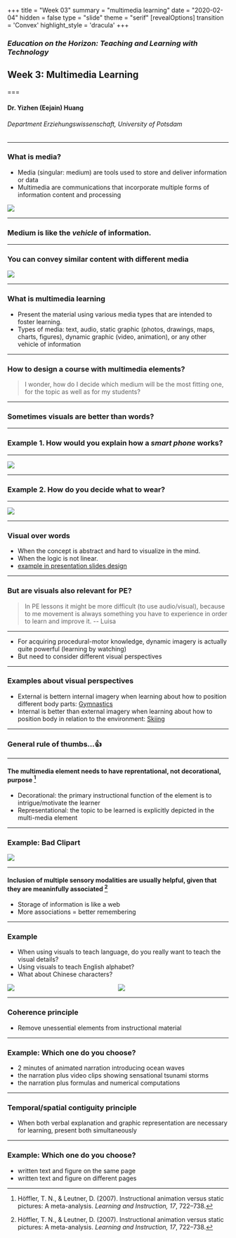 +++
title = "Week 03"
summary = "multimedia learning"
date = "2020-02-04"
hidden = false
type = "slide"
theme = "serif"
[revealOptions]
transition = 'Convex'
highlight_style = 'dracula'
+++

### *Education on the Horizon: Teaching and Learning with Technology*
## Week 3: Multimedia Learning
===
#### Dr. Yizhen (Eejain) Huang
###### Department Erziehungswissenschaft, University of Potsdam

---
### What is media?
- Media (singular: medium) are tools used to store and deliver information or data
- Multimedia are communications that incorporate multiple forms of information content and processing

![](/media/media.jpg)

---
### Medium is like the *vehicle* of information. 

---
### You can convey similar content with different media
![](/media/different-transportation.png)

---
### What is multimedia learning
- Present the material using various media types that are intended to foster learning.
- Types of media: text, audio, static graphic (photos, drawings, maps, charts, figures), dynamic graphic (video, animation), or any other vehicle of information

<!-- ---
### Why is it an attractive idea?

- Suitability: sometimes one media is more suitable to present certain information than others
- Student preference: sometimes one prefer certain media than others

---
### Let's consider suitability first... -->

---
### How to design a course with multimedia elements? 
> I wonder, how do I decide which medium will be the most fitting one, for the topic as well as for my students?

---
### Sometimes visuals are better than words? 

---
### Example 1. How would you explain how a *smart phone* works?

---
![](/media/cellphone.png)

---
### Example 2. How do you decide what to wear?

---
![](/media/decisiontree2.png)

---
### Visual over words
- When the concept is abstract and hard to visualize in the mind.
- When the logic is not linear.
- [example in presentation slides design](https://prezi.com/p/7upyb8nulbzs/ux-design-tips-for-product-managers/?click_source=logged_element&element_type=prezi_card&element_text=7upyb8nulbzs)

<!-- ---
### Audio over visual?
- Audio carries unique information
      + Example: [Hearning range test (6:25-10:00)](https://www.20k.org/episodes/hearingloss ) -->

<!-- ---
### What about personal preferences for media types?

---
### Is the "learning style" theory true?
- Claims of the learning style theory:
      + Each person has a preferred way of receiving new information: visual, auditory, kinesthetic
      + When learning something new, student will learn better when the instruction matches their preferred media types
+ Are these claims true?

---
### Example of instruction according to learning style theory
- When learning addition...
      - Visual learner: view grouping of objects
      - Auditory learner: listen to sets of rhythms
      - Kinesthetic learner: arrange objects into groups

---
### What's wrong with this approach?
- No matter what's the input module, most of the information are encoded semantically (as meaning)
- Everyone can benefit from various representations of the same content
 -->
<!-- ---
### Recap
- Multimedia learning: present the material using various media types that are intended to foster learning.
      - Media types can include text, audio, static graphic (photos, drawings, maps, charts, figures), dynamic graphic (video, animation), or any other vehicles of information (we experience the world through different senses)

---
### Thank you for the active discussion in Discord! Let's address some of the questions 😁

---
> It wasn't clear to me before that reading a text on an iPad...is not multi media learning 

> -- Luisa

---
### Difference between "environment" and "medium"

- The tablet is an learning *environment*
- You can either present single- or multi-*media* content in this environment
      + a "book behind glass" or a "interactive, media-rich" environment

---
### Learning style theory: pros and cons
- Claims of the learning style theory:
      + Each person has a preferred way of receiving new information: visual, auditory, kinesthetic (True)
      + When learning something new, student will learn better when the instruction matches their preferred media types (False)

---
- Students do have preferences, but that don't translate directly to performance, because their knowledge/skill is often not tested directly from these sensory modalities
      + e.g., Students learn about additon by hearing a song vs. students learn about harmonious patteren by hearing a song, which makes more sense?

---
> I still don't really understand why the teacher's voice is not a medium. I don't see a big difference between a voice and an audio recording. 

> -- Jenny/ErikM
f
---
### xx learning ≠ learning through xx

- Auditory learning and learning through audio is different, same for visual leanring and learning through visual
      - Whether you are really trying to teach (and test) some information from this particular sensory modality, or simply use it as a vehicle.

---
> In PE lessons it might be more difficult (to use audio/visual), because to me movement is always something you have to experience in order to learn and improve it. 

> -- Luisa -->

---
### But are visuals also relevant for PE?

> In PE lessons it might be more difficult (to use audio/visual), because to me movement is always something you have to experience in order to learn and improve it. 
> -- Luisa

---
- For acquiring procedural-motor knowledge, dynamic imagery is actually quite powerful (learning by watching)
- But need to consider different visual perspectives

---
### Examples about visual perspectives
- External is bettern internal imagery when learning about how to position different body parts: [Gymnastics](https://www.youtube.com/watch?v=JueHTIusqzI)
- Internal is better than external imagery when learning about how to position body in relation to the environment: [Skiing](https://www.youtube.com/watch?v=-4tsX20dPX0)

---
### General rule of thumbs...👍

---
#### The multimedia element needs to have reprentational, not decorational, purpose [^1]
- Decorational: the primary instructional function of the element is to intrigue/motivate the learner
- Representational: the topic to be learned is explicitly depicted in the multi-media element

[^1]: Höffler, T. N., & Leutner, D. (2007). Instructional animation versus static pictures: A meta-analysis. *Learning and Instruction, 17*, 722–738.

---
###  Example: Bad Clipart 

![](/media/badpres.jpg)

---
#### Inclusion of multiple sensory modalities are usually helpful, given that they are meaninfully associated [^1]
- Storage of information is like a web 
- More associations = better remembering

---
### Example
- When using visuals to teach language, do you really want to teach the visual details?
- Using visuals to teach English alphabet? 
- What about Chinese characters?

<style>
.multicol{
    display: flex;
}
.col_l{
    flex: 4;
}
.col_r{
    flex: 4;
}
</style>

<div class="multicol">

<div class="col_l">
      <img src="/media/engalphabet.jpeg" > 
</div>

<div class="col_r">
<section>
      <img src="/media/cnalphabet.jpg" > 
</section>
</div>

</div>

[^1]: Schüler, A., Scheiter, K., & van Genuchten, E. (2011). The role of working memory in multimedia instruction: Is working memory working during learning from text and pictures? *Educational Psychology Review, 23*, 389–411.

---
###  Coherence principle
- Remove unessential elements from instructional material

---
### Example: Which one do you choose? 
- 2 minutes of animated narration introducing ocean waves
- the narration plus video clips showing sensational tsunami storms
- the narration plus formulas and numerical computations


---
###  Temporal/spatial contiguity principle
- When both verbal explanation and graphic representation are necessary for learning, present both simultaneously 

---
###  Example: Which one do you choose? 
- written text and figure on the same page
- written text and figure on different pages




<!-- 
---
## Some hands-on examples 
- Let's analyze together:
      - What kind of multimeida elements are included?
      - Have they been used properly or not?
- Examples
      + [Support Net](https://www.open.edu/openlearn/health-sports-psychology/mental-health/support-net-can-you-help-someone-need)
      + [PhotoFit Me](https://www.open.edu/openlearn/body-mind/photofit-me)
      + [Finding the Truth](https://www.open.edu/openlearn/people-politics-law/the-law/criminology/finding-the-truth)
      + [Museum of the Dead](https://www.open.edu/openlearn/nature-environment/natural-history/museum-the-dead) -->
